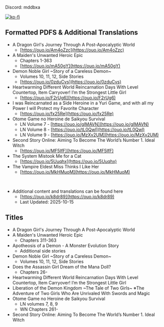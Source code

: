 Discord: mddbxa

[![ko-fi](https://ko-fi.com/img/githubbutton_sm.svg)](https://ko-fi.com/I2I117SQUE)

## Formatted PDFS & Additional Translations
- A Dragon Girl's Journey Through A Post-Apocalyptic World
  - [https://ouo.io/Am4oZzc](https://ouo.io/Am4oZzc)
- A Maiden's Unwanted Heroic Epic
  - Chapters 1-363
  - [https://ouo.io/mA50gY](https://ouo.io/mA50gY)
- Demon Noble Girl \~Story of a Careless Demon\~
  - Volumes 10, 11, 12, Side Stories
  - [https://ouo.io/0zduCvs](https://ouo.io/0zduCvs)
- Heartwarming Different World Reincarnation Days With Level Countertop, Item Carryover! I’m the Strongest Little Girl
  - [https://ouo.io/F2rUg6](https://ouo.io/F2rUg6)
- I was Reincarnated as a Side Heroine in a Yuri Game, and with all my Power I will Protect my Favorite Character
  - [https://ouo.io/fx25Re](https://ouo.io/fx25Re)
- Otome Game no Heroine de Saikyou Survival
  - LN Volume 7 - [https://ouo.io/gIMAVN](https://ouo.io/gIMAVN)
  - LN Volume 8 - [https://ouo.io/tL0Qwl](https://ouo.io/tL0Qwl)
  - LN Volume 9 - [https://ouo.io/MzXv2UM](https://ouo.io/MzXv2UM)
- Second Story Online: Aiming To Become The World’s Number 1. Ideal Witch
  - [https://ouo.io/MF5IfF](https://ouo.io/MF5IfF)
- The System Mistook Me for a Cat
  - [https://ouo.io/5Uuqhx](https://ouo.io/5Uuqhx)
- The Vampire Eldest Miss Thinks I Like Her
  - [https://ouo.io/MkHMuoM](https://ouo.io/MkHMuoM)

<br/>

- Additional content and translations can be found here
  - [https://ouo.io/k8dr89](https://ouo.io/k8dr89)
  - Last Updated: 2025-10-15


## Titles
- A Dragon Girl's Journey Through A Post-Apocalyptic World
- A Maiden's Unwanted Heroic Epic
  - Chapters 311-363
- Apotheosis of a Demon - A Monster Evolution Story
  - Additional side stories
- Demon Noble Girl \~Story of a Careless Demon\~
  - Volumes 10, 11, 12, Side Stories
- Does the Assassin Girl Dream of the Mana Doll?
  - Chapters 26-
- Heartwarming Different World Reincarnation Days With Level Countertop, Item Carryover! I’m the Strongest Little Girl
- Liberation of the Demon Kingdom \~The Tale of Two Girls\~ ※The Adventure of Two Girls Who Are Unrivaled With Swords and Magic
- Otome Game no Heroine de Saikyou Survival
  - LN volumes 7, 8, 9
  - WN Chapters 261-
- Second Story Online: Aiming To Become The World’s Number 1. Ideal Witch
